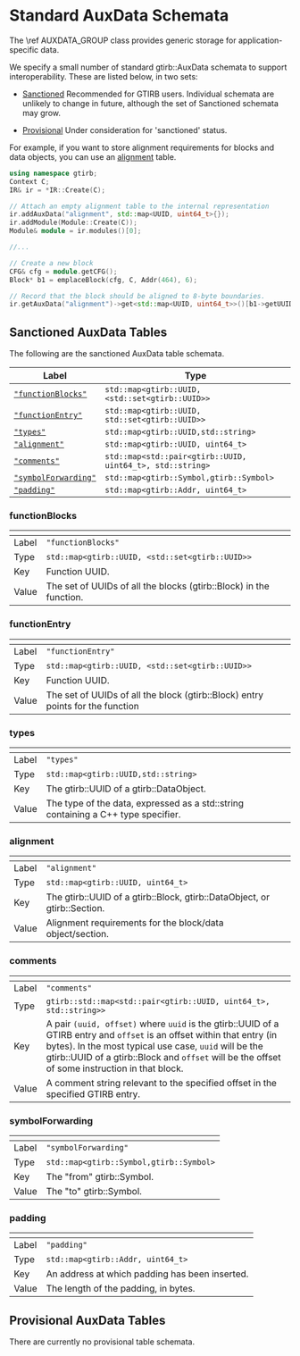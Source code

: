 Standard AuxData Schemata
=========================

The \ref AUXDATA_GROUP class provides generic storage for
application-specific data.

We specify a small number of standard gtirb::AuxData schemata to
support interoperability. These are listed below, in two sets:

- [Sanctioned](#sanctioned-auxdata-tables) Recommended for GTIRB
  users. Individual schemata are unlikely to change in future,
  although the set of Sanctioned schemata may grow.

- [Provisional](#provisional-auxdata-tables) Under consideration for
  'sanctioned' status.

For example, if you want to store alignment requirements for blocks
and data objects, you can use an [alignment](#alignment) table.

```c++
using namespace gtirb;
Context C;
IR& ir = *IR::Create(C);

// Attach an empty alignment table to the internal representation
ir.addAuxData("alignment", std::map<UUID, uint64_t>{});
ir.addModule(Module::Create(C));
Module& module = ir.modules()[0];

//...

// Create a new block
CFG& cfg = module.getCFG();
Block* b1 = emplaceBlock(cfg, C, Addr(464), 6);

// Record that the block should be aligned to 8-byte boundaries.
ir.getAuxData("alignment")->get<std::map<UUID, uint64_t>>()[b1->getUUID()] = 8;
```


## Sanctioned AuxData Tables

The following are the sanctioned AuxData table schemata.


| Label                                     | Type                                                          |
|-------------------------------------------|---------------------------------------------------------------|
| [`"functionBlocks"`](#functionBlocks)     | ```std::map<gtirb::UUID, <std::set<gtirb::UUID>>```           |
| [`"functionEntry"`](#functionEntry)       | ```std::map<gtirb::UUID, std::set<gtirb::UUID>>```            |
| [`"types"`](#types)                       | ```std::map<gtirb::UUID,std::string>```                       |
| [`"alignment"`](#alignment)               | ```std::map<gtirb::UUID, uint64_t>```                         |
| [`"comments"`](#comments)                 | ```std::map<std::pair<gtirb::UUID, uint64_t>, std::string>``` |
| [`"symbolForwarding"`](#symbolForwarding) | ```std::map<gtirb::Symbol,gtirb::Symbol>```                   |
| [`"padding"`](#padding)                   | ```std::map<gtirb::Addr, uint64_t>```                         |


### functionBlocks

| <!-- --> | <!-- -->                                                           |
|----------|--------------------------------------------------------------------|
| Label    | ```"functionBlocks"```                                             |
| Type     | ```std::map<gtirb::UUID, <std::set<gtirb::UUID>>```                |
| Key      | Function UUID.                                                     |
| Value    | The set of UUIDs of all the blocks (gtirb::Block) in the function. |


### functionEntry

| <!-- --> | <!-- -->                                                                       |
|----------|--------------------------------------------------------------------------------|
| Label    | ```"functionEntry"```                                                          |
| Type     | ```std::map<gtirb::UUID, <std::set<gtirb::UUID>>```                            |
| Key      | Function UUID.                                                                 |
| Value    | The set of UUIDs of all the block (gtirb::Block) entry points for the function |


### types

| <!-- --> | <!-- -->                                                                          |
|----------|-----------------------------------------------------------------------------------|
| Label    | ```"types"```                                                                     |
| Type     | ```std::map<gtirb::UUID,std::string>```                                           |
| Key      | The gtirb::UUID of a gtirb::DataObject.                                           |
| Value    | The type of the data, expressed as a std::string containing a C++ type specifier. |


### alignment

| <!-- --> | <!-- -->                                                                 |
|----------|--------------------------------------------------------------------------|
| Label    | ```"alignment"```                                                        |
| Type     | ```std::map<gtirb::UUID, uint64_t>```                                    |
| Key      | The gtirb::UUID of a gtirb::Block, gtirb::DataObject, or gtirb::Section. |
| Value    | Alignment requirements for the block/data object/section.                |


### comments

| <!-- --> | <!-- -->                                                                                                                                                                                                                                                                           |
|----------|------------------------------------------------------------------------------------------------------------------------------------------------------------------------------------------------------------------------------------------------------------------------------------|
| Label    | ```"comments"```                                                                                                                                                                                                                                                                   |
| Type     | ```gtirb::std::map<std::pair<gtirb::UUID, uint64_t>, std::string>>```                                                                                                                                                                                                              |
| Key      | A pair `(uuid, offset)` where `uuid` is the gtirb::UUID of a GTIRB entry and `offset` is an offset within that entry (in bytes). In the most typical use case, `uuid` will be the gtirb::UUID of a gtirb::Block and `offset` will be the offset of some instruction in that block. |
| Value    | A comment string relevant to the specified offset in the specified GTIRB entry.                                                                                                                                                                                                    |


### symbolForwarding

| <!-- --> | <!-- -->                                    |
|----------|---------------------------------------------|
| Label    | ```"symbolForwarding"```                    |
| Type     | ```std::map<gtirb::Symbol,gtirb::Symbol>``` |
| Key      | The "from" gtirb::Symbol.                   |
| Value    | The "to" gtirb::Symbol.                     |


### padding

| <!-- --> | <!-- -->                                       |
|----------|------------------------------------------------|
| Label    | ```"padding"```                                |
| Type     | ```std::map<gtirb::Addr, uint64_t>```          |
| Key      | An address at which padding has been inserted. |
| Value    | The length of the padding, in bytes.           |


## Provisional AuxData Tables

There are currently no provisional table schemata.
